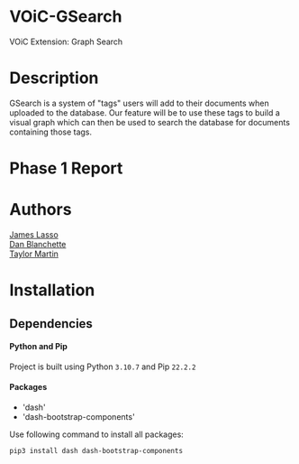 # VOiC-GSearch
VOiC Extension: Graph Search

# Description
GSearch is a system of "tags" users will add to their documents when uploaded to the database. Our feature will be to use these tags to build a visual graph which can then be used to search the database for documents containing those tags.

# Phase 1 Report

# Authors
[James Lasso](https://github.com/JamesL-dev/)<br>
[Dan Blanchette](https://github.com/Dan-Blanchette/)<br>
[Taylor Martin](https://github.com/Trmart/)<br>

# Installation

## Dependencies

#### Python and Pip
Project is built using Python `3.10.7` and Pip `22.2.2` 

#### Packages
- 'dash'
- 'dash-bootstrap-components'

Use following command to install all packages:
```
pip3 install dash dash-bootstrap-components
```
